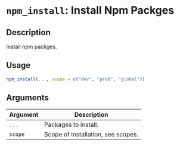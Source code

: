 # `npm_install`: Install Npm Packges

## Description


 Install npm packges.


## Usage

```r
npm_install(..., scope = c("dev", "prod", "global"))
```


## Arguments

Argument      |Description
------------- |----------------
```...```     |     Packages to install.
```scope```     |     Scope of installation, see scopes.

